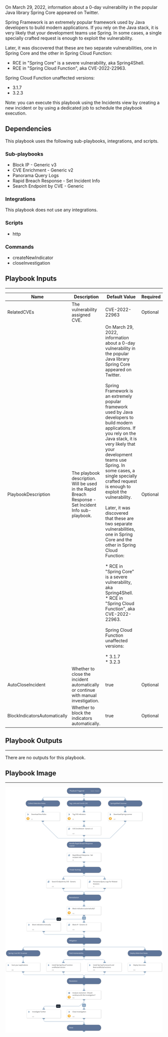 On March 29, 2022, information about a 0-day vulnerability in the popular Java library Spring Core appeared on Twitter.

Spring Framework is an extremely popular framework used by Java developers to build modern applications. If you rely on the Java stack, it is very likely that your development teams use Spring. In some cases, a single specially crafted request is enough to exploit the vulnerability.

Later, it was discovered that these are two separate vulnerabilities, one in Spring Core and the other in Spring Cloud Function:

* RCE in "Spring Core" is a severe vulnerability, aka Spring4Shell.
* RCE in "Spring Cloud Function", aka CVE-2022-22963.

Spring Cloud Function unaffected versions:

* 3.1.7
* 3.2.3

Note: you can execute this playbook using the Incidents view by creating a new incident or by using a dedicated job to schedule the playbook execution.

## Dependencies
This playbook uses the following sub-playbooks, integrations, and scripts.

### Sub-playbooks
* Block IP - Generic v3
* CVE Enrichment - Generic v2
* Panorama Query Logs
* Rapid Breach Response - Set Incident Info
* Search Endpoint by CVE - Generic

### Integrations
This playbook does not use any integrations.

### Scripts
* http

### Commands
* createNewIndicator
* closeInvestigation

## Playbook Inputs
---

| **Name** | **Description** | **Default Value** | **Required** |
| --- | --- | --- | --- |
| RelatedCVEs | The vulnerability assigned CVE. | CVE-2022-22963​ | Optional |
| PlaybookDescription | The playbook description. Will be used in the Rapid Breach Response - Set Incident Info sub-playbook. | On March 29, 2022, information about a 0-day vulnerability in the popular Java library Spring Core appeared on Twitter.<br/><br/>Spring Framework is an extremely popular framework used by Java developers to build modern applications. If you rely on the Java stack, it is very likely that your development teams use Spring. In some cases, a single specially crafted request is enough to exploit the vulnerability.<br/><br/>Later, it was discovered that these are two separate vulnerabilities, one in Spring Core and the other in Spring Cloud Function:<br/><br/>* RCE in "Spring Core" is a severe vulnerability, aka Spring4Shell.<br/>* RCE in "Spring Cloud Function", aka CVE-2022-22963.<br/><br/>Spring Cloud Function unaffected versions:<br/><br/>* 3.1.7<br/>* 3.2.3 | Optional |
| AutoCloseIncident | Whether to close the incident automatically or continue with manual investigation. | true | Optional |
| BlockIndicatorsAutomatically | Whether to block the indicators automatically. | true | Optional |

## Playbook Outputs
---
There are no outputs for this playbook.

## Playbook Image
---
![Spring Core and Cloud Function SpEL RCEs](https://raw.githubusercontent.com/demisto/content/4df6e954d7f725c577ac37fc5aa070e3851d2015/Packs/SpringRCEs/doc_files/Spring_Core_and_Cloud_Function_SpEL_RCEs.png)